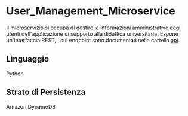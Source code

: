 # User_Management_Microservice

Il microservizio si occupa di gestire le informazioni amministrative degli utenti dell'applicazione di supporto alla didattica universitaria.
Espone un'interfaccia REST, i cui endpoint sono documentati nella cartella [api](api/).

## Linguaggio
Python

## Strato di Persistenza
Amazon DynamoDB
